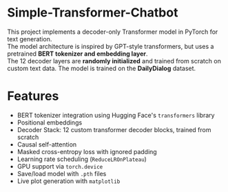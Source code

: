 # Simple-Transformer-Chatbot

This project implements a decoder-only Transformer model in PyTorch for text generation.  
The model architecture is inspired by GPT-style transformers, but uses a pretrained **BERT tokenizer and embedding layer**.  
The 12 decoder layers are **randomly initialized** and trained from scratch on custom text data.
The model is trained on the **DailyDialog** dataset. 

# Features

- BERT tokenizer integration using Hugging Face's `transformers` library
- Positional embeddings
- Decoder Stack: 12 custom transformer decoder blocks, trained from scratch
- Causal self-attention
- Masked cross-entropy loss with ignored padding
- Learning rate scheduling (`ReduceLROnPlateau`)
- GPU support via `torch.device`
- Save/load model with `.pth` files
- Live plot generation with `matplotlib`
